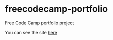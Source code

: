 # freecodecamp-portfolio
Free Code Camp portfolio project

You can see the site [here](https://branemk.github.io/freecodecamp-portfolio/)
